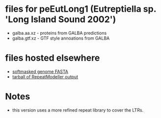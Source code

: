 # files for peEutLong1 (Eutreptiella sp. 'Long Island Sound 2002')
* galba.aa.xz - proteins from GALBA predictions
* galba.gtf.xz - GTF style annoations from GALBA

# files hosted elsewhere
* [softmasked genome FASTA](https://asg_hubs.cog.sanger.ac.uk/peEutLong1/peEutLong1.fa.masked)
* [tarball of RepeatModeller output](https://asg_hubs.cog.sanger.ac.uk/peEutLong1/peEutLong1.tar.xz)

# Notes
* this version uses a more refined repeat library to cover the LTRs.
